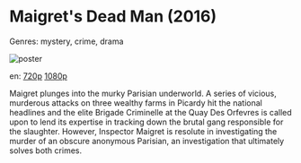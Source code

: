 # Maigret's Dead Man (2016)

Genres: mystery, crime, drama

![poster](http://image.tmdb.org/t/p/w500/4C3LWGVMUjLfwm3tZFZdKArvT6N.jpg)

en:
  [720p](magnet:?xt=urn:btih:DD3131E2CE6C931F2CBAA745238FE0627FCF9873&tr=udp://glotorrents.pw:6969/announce&tr=udp://tracker.opentrackr.org:1337/announce&tr=udp://torrent.gresille.org:80/announce&tr=udp://tracker.openbittorrent.com:80&tr=udp://tracker.coppersurfer.tk:6969&tr=udp://tracker.leechers-paradise.org:6969&tr=udp://p4p.arenabg.ch:1337&tr=udp://tracker.internetwarriors.net:1337)
  [1080p](magnet:?xt=urn:btih:8B0AC9A9A2321CAD4433B0333F6C7000CA036285&tr=udp://glotorrents.pw:6969/announce&tr=udp://tracker.opentrackr.org:1337/announce&tr=udp://torrent.gresille.org:80/announce&tr=udp://tracker.openbittorrent.com:80&tr=udp://tracker.coppersurfer.tk:6969&tr=udp://tracker.leechers-paradise.org:6969&tr=udp://p4p.arenabg.ch:1337&tr=udp://tracker.internetwarriors.net:1337)
  


Maigret plunges into the murky Parisian underworld.  A series of vicious, murderous attacks on three wealthy farms in Picardy hit the national headlines and the elite Brigade Criminelle at the Quay Des Orfevres is called upon to lend its expertise in tracking down the brutal gang responsible for the slaughter. However, Inspector Maigret is resolute in investigating the murder of an obscure anonymous Parisian, an investigation that ultimately solves both crimes.